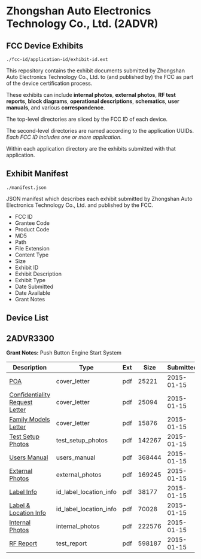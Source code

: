 # Zhongshan Auto Electronics Technology Co., Ltd. (2ADVR)
## FCC Device Exhibits

```
./fcc-id/application-id/exhibit-id.ext
```

This repository contains the exhibit documents submitted by Zhongshan Auto Electronics Technology Co., Ltd. to (and published by) the FCC as part of the device certification process.

These exhibits can include **internal photos**, **external photos**, **RF test reports**, **block diagrams**, **operational descriptions**, **schematics**, **user manuals**, and various **correspondence**.

The top-level directories are sliced by the FCC ID of each device.

The second-level directories are named according to the application UUIDs. *Each FCC ID includes one or more application.*

Within each application directory are the exhibits submitted with that application. 

## Exhibit Manifest

```
./manifest.json
```

JSON manifest which describes each exhibit submitted by Zhongshan Auto Electronics Technology Co., Ltd. and published by the FCC.

- FCC ID
- Grantee Code
- Product Code
- MD5
- Path
- File Extension
- Content Type
- Size
- Exhibit ID
- Exhibit Description
- Exhibit Type
- Date Submitted
- Date Available
- Grant Notes

## Device List
## 2ADVR3300
**Grant Notes:** Push Button Engine Start System

| Description | Type | Ext | Size | Submitted | Available |
| ----------- | ---- | --- | ---- | --------- | --------- |
| [POA](2ADVR3300/23752458a74d47f2af74311cd5683ee6/2502073.pdf) | cover_letter | pdf | 25221 | 2015-01-15 | 2015-01-16 |
| [Confidentiality Request Letter](2ADVR3300/23752458a74d47f2af74311cd5683ee6/2502074.pdf) | cover_letter | pdf | 25094 | 2015-01-15 | 2015-01-16 |
| [Family Models Letter](2ADVR3300/23752458a74d47f2af74311cd5683ee6/2502075.pdf) | cover_letter | pdf | 15876 | 2015-01-15 | 2015-01-16 |
| [Test Setup Photos](2ADVR3300/23752458a74d47f2af74311cd5683ee6/2502080.pdf) | test_setup_photos | pdf | 142267 | 2015-01-15 | 2015-01-16 |
| [Users Manual](2ADVR3300/23752458a74d47f2af74311cd5683ee6/2502085.pdf) | users_manual | pdf | 368444 | 2015-01-15 | 2015-01-16 |
| [External Photos](2ADVR3300/23752458a74d47f2af74311cd5683ee6/2502081.pdf) | external_photos | pdf | 169245 | 2015-01-15 | 2015-01-16 |
| [Label Info](2ADVR3300/23752458a74d47f2af74311cd5683ee6/2502083.pdf) | id_label_location_info | pdf | 38177 | 2015-01-15 | 2015-01-16 |
| [Label & Location Info](2ADVR3300/23752458a74d47f2af74311cd5683ee6/2502084.pdf) | id_label_location_info | pdf | 70028 | 2015-01-15 | 2015-01-16 |
| [Internal Photos](2ADVR3300/23752458a74d47f2af74311cd5683ee6/2502082.pdf) | internal_photos | pdf | 222576 | 2015-01-15 | 2015-01-16 |
| [RF Report](2ADVR3300/23752458a74d47f2af74311cd5683ee6/2502079.pdf) | test_report | pdf | 598187 | 2015-01-15 | 2015-01-16 |
